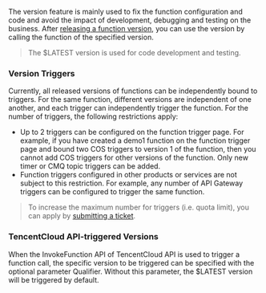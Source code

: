 
The version feature is mainly used to fix the function configuration and code and avoid the impact of development, debugging and testing on the business. After [releasing a function version](https://intl.cloud.tencent.com/document/product/583/15371), you can use the version by calling the function of the specified version.
>The $LATEST version is used for code development and testing.

### Version Triggers

Currently, all released versions of functions can be independently bound to triggers. For the same function, different versions are independent of one another, and each trigger can independently trigger the function.
For the number of triggers, the following restrictions apply:
- Up to 2 triggers can be configured on the function trigger page.
For example, if you have created a demo1 function on the function trigger page and bound two COS triggers to version 1 of the function, then you cannot add COS triggers for other versions of the function. Only new timer or CMQ topic triggers can be added.
- Function triggers configured in other products or services are not subject to this restriction.
For example, any number of API Gateway triggers can be configured to trigger the same function.

>To increase the maximum number for triggers (i.e. quota limit), you can apply by [submitting a ticket](https://console.cloud.tencent.com/workorder/category).

### TencentCloud API-triggered Versions

When the InvokeFunction API of TencentCloud API is used to trigger a function call, the specific version to be triggered can be specified with the optional parameter Qualifier. Without this parameter, the $LATEST version will be triggered by default.



